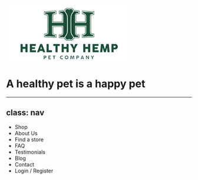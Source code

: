 ![Healthy Hemp Pet Company](img/healthy-hemp-logo.png "A Healthy Pet is a Happy Pet!")

# A healthy pet is a happy pet

---
class: nav
---

* Shop
* About Us
* Find a store
* FAQ
* Testimonials
* Blog
* Contact
* Login / Register